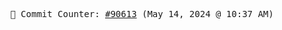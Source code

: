 <p align="center">
    <samp>
        📮 Commit Counter: <a href="https://github.com/Javascript-void0/Javascript-void0/commits/main">#90613</a> (May 14, 2024 @ 10:37 AM)
    </samp>
</p>